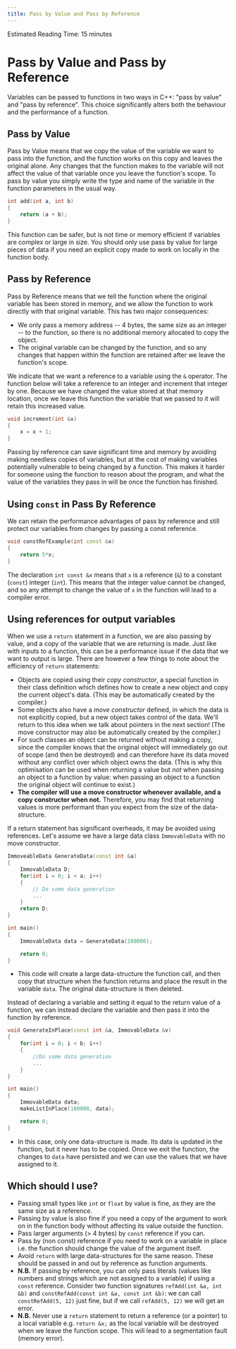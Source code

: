 ```yaml
---
title: Pass by Value and Pass by Reference
---
```


Estimated Reading Time: 15 minutes

# Pass by Value and Pass by Reference 

Variables can be passed to functions in two ways in C++: "pass by value" and "pass by reference". This choice significantly alters both the behaviour and the performance of a function. 

## Pass by Value

Pass by Value means that we copy the value of the variable we want to pass into the function, and the function works on this copy and leaves the original alone. Any changes that the function makes to the variable will not affect the value of that variable once you leave the function's scope. To pass by value you simply write the type and name of the variable in the function parameters in the usual way. 
```cpp
int add(int a, int b)
{
    return (a + b);
}
```
This function can be safer, but is not time or memory efficient if variables are complex or large in size. You should only use pass by value for large pieces of data if you need an explicit copy made to work on locally in the function body. 

## Pass by Reference 

Pass by Reference means that we tell the function where the original variable has been stored in memory, and we allow the function to work directly with that original variable. This has two major consequences:
   - We only pass a memory address -- 4 bytes, the same size as an integer -- to the function, so there is no additional memory allocated to copy the object.
   - The original variable can be changed by the function, and so any changes that happen within the function are retained after we leave the function's scope. 

We indicate that we want a reference to a variable using the `&` operator. The function below will take a reference to an integer and increment that integer by one. Because we have changed the value stored at that memory location, once we leave this function the variable that we passed to it will retain this increased value. 
```cpp
void increment(int &x)
{
    x = x + 1;
}
```
Passing by reference can save significant time and memory by avoiding making needless copies of variables, but at the cost of making variables potentially vulnerable to being changed by a function. This makes it harder for someone using the function to reason about the program, and what the value of the variables they pass in will be once the function has finished.  

## Using `const` in Pass By Reference

We can retain the performance advantages of pass by reference and still protect our variables from changes by passing a const reference. 
```cpp
void constRefExample(int const &x)
{
    return 5*x; 
}
```
The declaration `int const &x` means that `x` is a reference (`&`) to a constant (`const`) integer (`int`). This means that the integer value cannot be changed, and so any attempt to change the value of `x` in the function will lead to a compiler error. 

## Using references for output variables

When we use a `return` statement in a function, we are also passing by value, and a copy of the variable that we are returning is made. Just like with inputs to a function, this can be a performance issue if the data that we want to output is large. There are however a few things to note about the efficiency of `return` statements:
- Objects are copied using their _copy constructor_, a special function in their class definition which defines how to create a new object and copy the current object's data. (This may be automatically created by the compiler.)
- Some objects also have a _move constructor_ defined, in which the data is not explicitly copied, but a new object takes control of the data. We'll return to this idea when we talk about pointers in the next section! (The move constructor may also be automatically created by the compiler.) 
- For such classes an object can be returned without making a copy, since the compiler knows that the original object will immediately go out of scope (and then be destroyed) and can therefore have its data moved without any conflict over which object owns the data. (This is why this optimisation can be used when returning a value but _not_ when passing an object to a function by value: when passing an object to a function the original object will continue to exist.)
- **The compiler will use a move constructor whenever available, and a copy constructor when not.** Therefore, you may find that returning values is more performant than you expect from the size of the data-structure. 

If a return statement has significant overheads, it may be avoided using references. Let's assume we have a large data class `ImmovableData` with no move constructor.  
```cpp
ImmoveableData GenerateData(const int &a)
{
    ImmovableData D;
    for(int i = 0; i < a; i++)
    {
        // Do some data generation
        ...
    }
    return D;
}

int main()
{
    ImmovableData data = GenerateData(100000);

    return 0;
}

```
- This code will create a large data-structure the function call, and then copy that structure when the function returns and place the result in the variable `data`. The original data-structure is then deleted.

Instead of declaring a variable and setting it equal to the return value of a function, we can instead declare the variable and then pass it into the function by reference. 
```cpp
void GenerateInPlace(const int &a, ImmovableData &v)
{
    for(int i = 0; i < b; i++)
    {
        //Do some data generation
        ...
    }
}

int main()
{
    ImmovableData data;
    makeListInPlace(100000, data);

    return 0;
}
```
- In this case, only one data-structure is made. Its data is updated in the function, but it never has to be copied. Once we exit the function, the changes to `data` have persisted and we can use the values that we have assigned to it. 

## Which should I use?

- Passing small types like `int` or `float` by value is fine, as they are the same size as a reference.
- Passing by value is also fine if you need a copy of the argument to work on in the function body without affecting its value outside the function. 
- Pass larger arguments (> 4 bytes) by `const` reference if you can.
- Pass by (non const) reference if you need to work on a variable in place i.e. the function should change the value of the argument itself. 
- Avoid `return` with large data-structures for the same reason. These should be passed in and out by reference as function arguments. 
- **N.B.** If passing by reference, you can only pass literals (values like numbers and strings which are not assigned to a variable) if using a `const` reference. Consider two function signatures `refAdd(int &a, int &b)` and `constRefAdd(const int &a, const int &b)`: we can call `constRefAdd(5, 12)` just fine, but if we call `refAdd(5, 12)` we will get an error. 
- **N.B.** Never use a `return` statement to return a reference (or a pointer) to a local variable e.g. `return &x;` as the local variable will be destroyed when we leave the function scope. This will lead to a segmentation fault (memory error). 
